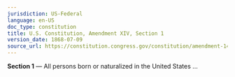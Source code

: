 ```yaml
---
jurisdiction: US-Federal
language: en-US
doc_type: constitution
title: U.S. Constitution, Amendment XIV, Section 1
version_date: 1868-07-09
source_url: https://constitution.congress.gov/constitution/amendment-14/
---
```


**Section 1** — All persons born or naturalized in the United States ...